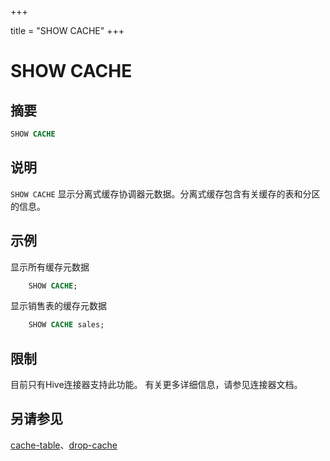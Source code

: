 +++

title = "SHOW CACHE"
+++

# SHOW CACHE

## 摘要

``` sql
SHOW CACHE
```

## 说明

`SHOW CACHE` 显示分离式缓存协调器元数据。分离式缓存包含有关缓存的表和分区的信息。

## 示例

显示所有缓存元数据

```sql
    SHOW CACHE;
```

显示销售表的缓存元数据

```sql
    SHOW CACHE sales;
```  

## 限制

目前只有Hive连接器支持此功能。 有关更多详细信息，请参见连接器文档。

## 另请参见

[cache-table](./cache-table.html)、[drop-cache](./drop-cache.html)